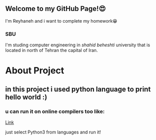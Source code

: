 ## Welcome to my GitHub Page!😍

I'm Reyhaneh and i want to complete my homework😁

### SBU

I'm studing computer engineering in _shahid beheshti_ university that is located in north of Tehran the capital of Iran.


# About Project
## in this project i used python language to print **hello world** :) 
### u can run it on online compilers too like:
[Link](https://www.onlinegdb.com/online_c++_compiler)

just select Python3 from languages and run it!


